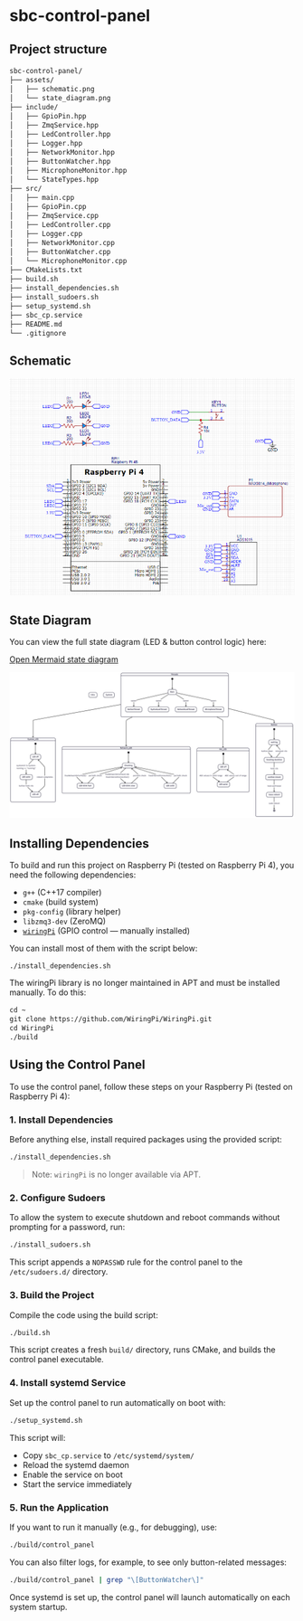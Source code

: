 # sbc-control-panel

## Project structure

```text
sbc-control-panel/
├── assets/
│   ├── schematic.png
│   └── state_diagram.png
├── include/
│   ├── GpioPin.hpp
│   ├── ZmqService.hpp
│   ├── LedController.hpp
│   ├── Logger.hpp
│   ├── NetworkMonitor.hpp
│   ├── ButtonWatcher.hpp
│   ├── MicrophoneMonitor.hpp
│   └── StateTypes.hpp
├── src/
│   ├── main.cpp
│   ├── GpioPin.cpp
│   ├── ZmqService.cpp
│   ├── LedController.cpp
│   ├── Logger.cpp
│   ├── NetworkMonitor.cpp
│   ├── ButtonWatcher.cpp
│   └── MicrophoneMonitor.cpp
├── CMakeLists.txt
├── build.sh
├── install_dependencies.sh
├── install_sudoers.sh
├── setup_systemd.sh
├── sbc_cp.service
├── README.md
└── .gitignore
```

## Schematic

![alt](assets/schematic.png)

## State Diagram

You can view the full state diagram (LED & button control logic) here:

[Open Mermaid state diagram](https://www.mermaidchart.com/app/projects/dd48604f-f231-4d96-9801-e5d4dd8abb1a/diagrams/975d63b3-530b-47d8-b501-1a85a7f480c2/version/v0.1/edit)

![alt](assets/state_diagram.png)

## Installing Dependencies

To build and run this project on Raspberry Pi (tested on Raspberry Pi 4), you need the following dependencies:

- `g++` (C++17 compiler)
- `cmake` (build system)
- `pkg-config` (library helper)
- `libzmq3-dev` (ZeroMQ)
- [`wiringPi`](http://wiringpi.com/) (GPIO control — manually installed)

You can install most of them with the script below:

```
./install_dependencies.sh
```

The wiringPi library is no longer maintained in APT and must be installed manually. To do this:

```
cd ~
git clone https://github.com/WiringPi/WiringPi.git
cd WiringPi
./build
```

## Using the Control Panel

To use the control panel, follow these steps on your Raspberry Pi (tested on Raspberry Pi 4):

### 1. Install Dependencies

Before anything else, install required packages using the provided script:

```bash
./install_dependencies.sh
```

> Note: `wiringPi` is no longer available via APT. 

### 2. Configure Sudoers

To allow the system to execute shutdown and reboot commands without prompting for a password, run:

```bash
./install_sudoers.sh
```

This script appends a `NOPASSWD` rule for the control panel to the `/etc/sudoers.d/` directory.

### 3. Build the Project

Compile the code using the build script:

```bash
./build.sh
```

This script creates a fresh `build/` directory, runs CMake, and builds the control panel executable.

### 4. Install systemd Service

Set up the control panel to run automatically on boot with:

```bash
./setup_systemd.sh
```

This script will:

- Copy `sbc_cp.service` to `/etc/systemd/system/`
- Reload the systemd daemon
- Enable the service on boot
- Start the service immediately


### 5. Run the Application

If you want to run it manually (e.g., for debugging), use:

```bash
./build/control_panel
```

You can also filter logs, for example, to see only button-related messages:

```bash
./build/control_panel | grep "\[ButtonWatcher\]"
```

Once systemd is set up, the control panel will launch automatically on each system startup.

